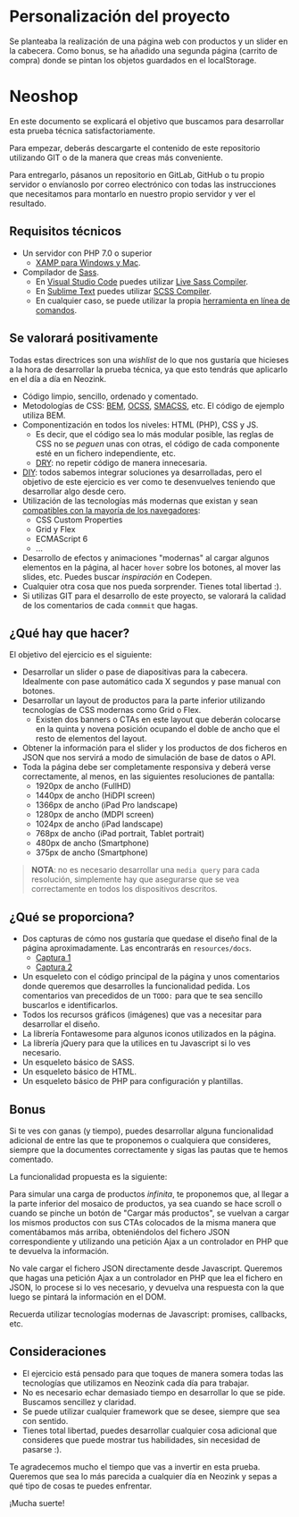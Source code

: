 # Personalización del proyecto
Se planteaba la realización de una página web con productos y un slider en la cabecera. 
Como bonus, se ha añadido una segunda página (carrito de compra) donde se pintan los objetos guardados en el
localStorage. 


# Neoshop

En este documento se explicará el objetivo que buscamos para desarrollar esta prueba técnica satisfactoriamente.

Para empezar, deberás descargarte el contenido de este repositorio utilizando GIT o de la manera que creas más conveniente.

Para entregarlo, pásanos un repositorio en GitLab, GitHub o tu propio servidor o envíanoslo por correo electrónico con todas las instrucciones que necesitamos para montarlo en nuestro propio servidor y ver el resultado.

## Requisitos técnicos

* Un servidor con PHP 7.0 o superior
    * [XAMP para Windows y Mac](https://www.apachefriends.org/es/index.html).
* Compilador de [Sass](https://sass-lang.com/).
    * En [Visual Studio Code](https://code.visualstudio.com/) puedes utilizar [Live Sass Compiler](https://marketplace.visualstudio.com/items?itemName=ritwickdey.live-sass).
    * En [Sublime Text](https://www.sublimetext.com/) puedes utilizar [SCSS Compiler](https://packagecontrol.io/packages/SCSS%20Compiler).
    * En cualquier caso, se puede utilizar la propia [herramienta en línea de comandos](https://sass-lang.com/install).

## Se valorará positivamente

Todas estas directrices son una *wishlist* de lo que nos gustaría que hicieses a la hora de desarrollar la prueba técnica, ya que esto tendrás que aplicarlo en el día a día en Neozink.

* Código limpio, sencillo, ordenado y comentado.
* Metodologías de CSS: [BEM](http://getbem.com/), [OCSS](http://oocss.org/), [SMACSS](http://smacss.com/), etc. El código de ejemplo utiliza BEM.
* Componentización en todos los niveles: HTML (PHP), CSS y JS.
    * Es decir, que el código sea lo más modular posible, las reglas de CSS no se *peguen* unas con otras, el código de cada componente esté en un fichero independiente, etc.
    * [DRY](https://es.wikipedia.org/wiki/No_te_repitas): no repetir código de manera innecesaria.
* [DIY](https://es.wikipedia.org/wiki/H%C3%A1galo_usted_mismo): todos sabemos integrar soluciones ya desarrolladas, pero el objetivo de este ejercicio es ver como te desenvuelves teniendo que desarrollar algo desde cero.
* Utilización de las tecnologías más modernas que existan y sean [compatibles con la mayoría de los navegadores](https://caniuse.com/):
    * CSS Custom Properties
    * Grid y Flex
    * ECMAScript 6
    * ...
* Desarrollo de efectos y animaciones "modernas" al cargar algunos elementos en la página, al hacer `hover` sobre los botones, al mover las slides, etc. Puedes buscar *inspiración* en Codepen.
* Cualquier otra cosa que nos pueda sorprender. Tienes total libertad :).
* Si utilizas GIT para el desarrollo de este proyecto, se valorará la calidad de los comentarios de cada `commmit` que hagas.

## ¿Qué hay que hacer?

El objetivo del ejercicio es el siguiente:

* Desarrollar un slider o pase de diapositivas para la cabecera. Idealmente con pase automático cada X segundos y pase manual con botones.
* Desarrollar un layout de productos para la parte inferior utilizando tecnologías de CSS modernas como Grid o Flex.
    * Existen dos banners o CTAs en este layout que deberán colocarse en la quinta y novena posición ocupando el doble de ancho que el resto de elementos del layout.
* Obtener la información para el slider y los productos de dos ficheros en JSON que nos servirá a modo de simulación de base de datos o API.
* Toda la página debe ser completamente responsiva y deberá verse correctamente, al menos, en las siguientes resoluciones de pantalla:
    * 1920px de ancho (FullHD)
    * 1440px de ancho (HiDPI screen)
    * 1366px de ancho (iPad Pro landscape)
    * 1280px de ancho (MDPI screen)
    * 1024px de ancho (iPad landscape)
    * 768px de ancho (iPad portrait, Tablet portrait)
    * 480px de ancho (Smartphone)
    * 375px de ancho (Smartphone)

> **NOTA**: no es necesario desarrollar una `media query` para cada resolución, simplemente hay que asegurarse que se vea correctamente en todos los dispositivos descritos.

## ¿Qué se proporciona?

* Dos capturas de cómo nos gustaría que quedase el diseño final de la página aproximadamente. Las encontrarás en `resources/docs`.
    * [Captura 1](resources/docs/screenshot1.png)
    * [Captura 2](resources/docs/screenshot2.png)
* Un esqueleto con el código principal de la página y unos comentarios donde queremos que desarrolles la funcionalidad pedida. Los comentarios van precedidos de un `TODO:` para que te sea sencillo buscarlos e identificarlos.
* Todos los recursos gráficos (imágenes) que vas a necesitar para desarrollar el diseño.
* La librería Fontawesome para algunos iconos utilizados en la página.
* La librería jQuery para que la utilices en tu Javascript si lo ves necesario.
* Un esqueleto básico de SASS.
* Un esqueleto básico de HTML.
* Un esqueleto básico de PHP para configuración y plantillas.

## Bonus

Si te ves con ganas (y tiempo), puedes desarrollar alguna funcionalidad adicional de entre las que te proponemos o cualquiera que consideres, siempre que la documentes correctamente y sigas las pautas que te hemos comentado.

La funcionalidad propuesta es la siguiente:

Para simular una carga de productos *infinita*, te proponemos que, al llegar a la parte inferior del mosaico de productos, ya sea cuando se hace scroll o cuando se pinche un botón de "Cargar más productos", se vuelvan a cargar los mismos productos con sus CTAs colocados de la misma manera que comentábamos más arriba, obteniéndolos del fichero JSON correspondiente y utilizando una petición Ajax a un controlador en PHP que te devuelva la información.

No vale cargar el fichero JSON directamente desde Javascript. Queremos que hagas una petición Ajax a un controlador en PHP que lea el fichero en JSON, lo procese si lo ves necesario, y devuelva una respuesta con la que luego se pintará la información en el DOM.

Recuerda utilizar tecnologías modernas de Javascript: promises, callbacks, etc.

## Consideraciones

* El ejercicio está pensado para que toques de manera somera todas las tecnologías que utilizamos en Neozink cada día para trabajar.
* No es necesario echar demasiado tiempo en desarrollar lo que se pide. Buscamos sencillez y claridad.
* Se puede utilizar cualquier framework que se desee, siempre que sea con sentido.
* Tienes total libertad, puedes desarrollar cualquier cosa adicional que consideres que puede mostrar tus habilidades, sin necesidad de pasarse :).

Te agradecemos mucho el tiempo que vas a invertir en esta prueba. Queremos que sea lo más parecida a cualquier día en Neozink y sepas a qué tipo de cosas te puedes enfrentar.

¡Mucha suerte!
